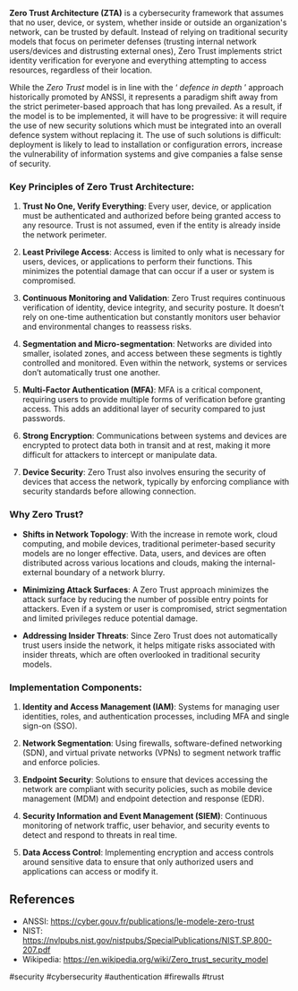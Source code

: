 **Zero Trust Architecture (ZTA)** is a cybersecurity framework that assumes that no user, device, or system, whether inside or outside an organization's network, can be trusted by default. Instead of relying on traditional security models that focus on perimeter defenses (trusting internal network users/devices and distrusting external ones), Zero Trust implements strict identity verification for everyone and everything attempting to access resources, regardless of their location.

While the _Zero Trust_ model is in line with the ‘ _defence in depth_ ’ approach historically promoted by ANSSI, it represents a paradigm shift away from the strict perimeter-based approach that has long prevailed. As a result, if the model is to be implemented, it will have to be progressive: it will require the use of new security solutions which must be integrated into an overall defence system without replacing it. The use of such solutions is difficult: deployment is likely to lead to installation or configuration errors, increase the vulnerability of information systems and give companies a false sense of security.

### Key Principles of Zero Trust Architecture:

1. **Trust No One, Verify Everything**: Every user, device, or application must be authenticated and authorized before being granted access to any resource. Trust is not assumed, even if the entity is already inside the network perimeter.

2. **Least Privilege Access**: Access is limited to only what is necessary for users, devices, or applications to perform their functions. This minimizes the potential damage that can occur if a user or system is compromised.

3. **Continuous Monitoring and Validation**: Zero Trust requires continuous verification of identity, device integrity, and security posture. It doesn’t rely on one-time authentication but constantly monitors user behavior and environmental changes to reassess risks.

4. **Segmentation and Micro-segmentation**: Networks are divided into smaller, isolated zones, and access between these segments is tightly controlled and monitored. Even within the network, systems or services don’t automatically trust one another.

5. **Multi-Factor Authentication (MFA)**: MFA is a critical component, requiring users to provide multiple forms of verification before granting access. This adds an additional layer of security compared to just passwords.

6. **Strong Encryption**: Communications between systems and devices are encrypted to protect data both in transit and at rest, making it more difficult for attackers to intercept or manipulate data.

7. **Device Security**: Zero Trust also involves ensuring the security of devices that access the network, typically by enforcing compliance with security standards before allowing connection.

### Why Zero Trust?

- **Shifts in Network Topology**: With the increase in remote work, cloud computing, and mobile devices, traditional perimeter-based security models are no longer effective. Data, users, and devices are often distributed across various locations and clouds, making the internal-external boundary of a network blurry.
  
- **Minimizing Attack Surfaces**: A Zero Trust approach minimizes the attack surface by reducing the number of possible entry points for attackers. Even if a system or user is compromised, strict segmentation and limited privileges reduce potential damage.

- **Addressing Insider Threats**: Since Zero Trust does not automatically trust users inside the network, it helps mitigate risks associated with insider threats, which are often overlooked in traditional security models.

### Implementation Components:

1. **Identity and Access Management (IAM)**: Systems for managing user identities, roles, and authentication processes, including MFA and single sign-on (SSO).
   
2. **Network Segmentation**: Using firewalls, software-defined networking (SDN), and virtual private networks (VPNs) to segment network traffic and enforce policies.

3. **Endpoint Security**: Solutions to ensure that devices accessing the network are compliant with security policies, such as mobile device management (MDM) and endpoint detection and response (EDR).

4. **Security Information and Event Management (SIEM)**: Continuous monitoring of network traffic, user behavior, and security events to detect and respond to threats in real time.

5. **Data Access Control**: Implementing encryption and access controls around sensitive data to ensure that only authorized users and applications can access or modify it.

## References

- ANSSI: https://cyber.gouv.fr/publications/le-modele-zero-trust
- NIST: https://nvlpubs.nist.gov/nistpubs/SpecialPublications/NIST.SP.800-207.pdf
- Wikipedia: https://en.wikipedia.org/wiki/Zero_trust_security_model

<!-- Keywords -->
#security #cybersecurity #authentication #firewalls #trust
<!-- /Keywords -->

